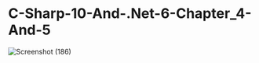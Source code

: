 # C-Sharp-10-And-.Net-6-Chapter_4-And-5

![Screenshot (186)](https://user-images.githubusercontent.com/75223567/174622408-61ed6f10-352b-4bb9-ab01-13ffb61f9e4a.png)
